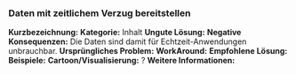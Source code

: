 ### Daten mit zeitlichem Verzug bereitstellen
**Kurzbezeichnung:**
**Kategorie:** Inhalt
**Ungute Lösung:**
**Negative Konsequenzen:** Die Daten sind damit für Echtzeit-Anwendungen unbrauchbar.
**Ursprüngliches Problem:**
**WorkAround:** 
**Empfohlene Lösung:**
**Beispiele:**
**Cartoon/Visualisierung:** ?
**Weitere Informationen:**